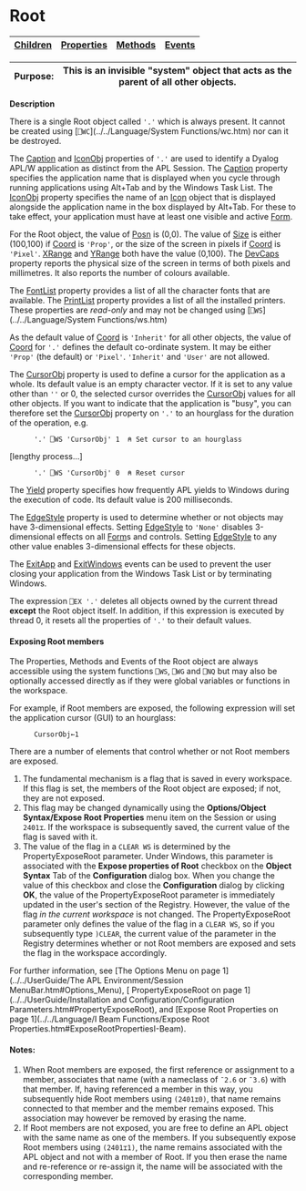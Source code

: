 




<h1 class="heading"><span class="name">Root</span></h1>

| [Children](../ChildLists/Root.htm) | [Properties](../PropLists/Root.htm) | [Methods](../MethodLists/Root.htm) | [Events](../EventLists/Root.htm) |
| --- | --- | --- | ---  |


| Purpose: | This is an invisible "system" object that acts as the parent of all other objects. |
| --- | ---  |


**Description**


There is a single Root object called `'.'` which is always present. It cannot be created using [`⎕WC`](../../Language/System Functions/wc.htm) nor can it be destroyed.



The [Caption](./caption.md) and [IconObj](./iconobj.md) properties of `'.'` are used to identify a Dyalog APL/W application as distinct from the APL Session. The [Caption](./caption.md) property specifies the application name that is displayed when you cycle through running applications using Alt+Tab and by the Windows Task List. The [IconObj](./iconobj.md) property specifies the name of an [Icon](icon.md) object that is displayed alongside the application name in the box displayed by Alt+Tab. For these to take effect, your application must have at least one visible and active [Form](form.md).


For the Root object, the value of [Posn](./posn.md) is (0,0). The value of [Size](./size.md) is either (100,100) if [Coord](./coord.md) is `'Prop'`, or the size of the screen in pixels if [Coord](./coord.md) is `'Pixel'`. [XRange](./xrange.md) and [YRange](./yrange.md) both have the value (0,100). The [DevCaps](./devcaps.md) property reports the physical size of the screen in terms of both pixels and millimetres. It also reports the number of colours available.


The [FontList](./fontlist.md) property provides a list of all the character fonts that are available. The [PrintList](./printlist.md) property provides a list of all the installed printers. These properties are *read-only* and may not be changed using [`⎕WS`](../../Language/System Functions/ws.htm)


As the default value of [Coord](./coord.md) is `'Inherit'` for all other objects, the value of [Coord](./coord.md) for `'.'` defines the default co-ordinate system. It may be either `'Prop'` (the default) or `'Pixel'`. `'Inherit'` and `'User'` are not allowed.


The [CursorObj](./cursorobj.md) property is used to define a cursor for the application as a whole. Its default value is an empty character vector. If it is set to any value other than `''` or 0, the selected cursor overrides the [CursorObj](./cursorobj.md) values for all other objects. If you want to indicate that the application is "busy", you can therefore set the [CursorObj](./cursorobj.md) property on `'.'` to an hourglass for the duration of the operation, e.g.
```apl
      '.' ⎕WS 'CursorObj' 1  ⍝ Set cursor to an hourglass
```


[lengthy process...]
```apl
      '.' ⎕WS 'CursorObj' 0  ⍝ Reset cursor
```


The [Yield](./yield.md) property specifies how frequently APL yields to Windows during the execution of code. Its default value is 200 milliseconds.


The [EdgeStyle](./edgestyle.md) property is used to determine whether or not objects may have 3-dimensional effects. Setting [EdgeStyle](./edgestyle.md) to `'None'` disables 3-dimensional effects on all [Form](form.md)s and controls. Setting [EdgeStyle](./edgestyle.md) to any other value enables 3-dimensional effects for these objects.


The [ExitApp](./exitapp.md) and [ExitWindows](./exitwindows.md) events can be used to prevent the user closing your application from the Windows Task List or by terminating Windows.


The expression `⎕EX '.'` deletes all objects owned by the current thread **except** the Root object itself. In addition, if this expression is executed by thread 0, it resets all the properties of `'.'` to their default values.

#### Exposing Root members


The Properties, Methods and Events of the Root object are always accessible using the system functions `⎕WS`, `⎕WG` and `⎕NQ` but may also be optionally accessed directly as if they were global variables or functions in the workspace.


For example, if Root members are exposed, the following expression will set the application cursor (GUI) to an hourglass:
```apl
      CursorObj←1
```


There are a number of elements that control whether or not Root members are exposed.

1. The fundamental mechanism is a flag that is saved in every workspace. If this flag is set, the members of the Root object are exposed; if not, they are not exposed.
2. This flag may be changed dynamically using the **Options/Object Syntax/Expose Root Properties** menu item on the Session or using `2401⌶`.  If the workspace is subsequently saved, the current value of the flag is saved with it.
3. The value of the flag in a `CLEAR WS` is determined by the PropertyExposeRoot parameter. Under Windows, this parameter is associated with the **Expose properties of Root** checkbox on the **Object Syntax** Tab of the **Configuration** dialog box. When you change the value of this checkbox and close the **Configuration** dialog by clicking **OK**, the value of the PropertyExposeRoot parameter is immediately updated in the user's section of the Registry. However, the value of the flag *in the current workspace* is not changed. The PropertyExposeRoot parameter only defines the value of the flag in a `CLEAR WS`, so if you subsequently type `)CLEAR`, the current value of the parameter in the Registry determines whether or not Root members are exposed and sets the flag in the workspace accordingly.

For further information, see [The Options Menu on page 1](../../UserGuide/The APL Environment/Session MenuBar.htm#Options_Menu), [ PropertyExposeRoot on page 1](../../UserGuide/Installation and Configuration/Configuration Parameters.htm#PropertyExposeRoot), and [Expose Root Properties on page 1](../../Language/I Beam Functions/Expose Root Properties.htm#ExposeRootPropertiesI-Beam).

#### Notes:

1. When Root members are exposed, the first reference or assignment to a member, associates that name (with a nameclass of `¯2.6` or `¯3.6`) with that member. If, having referenced a member in this way, you subsequently hide Root members using `(2401⌶0)`, that name remains connected to that member and the member remains exposed. This association may however be removed by erasing the name.
2. If Root members are not exposed, you are free to define an APL object with the same name as one of the members. If you subsequently expose Root members using `(2401⌶1)`, the name remains associated with the APL object and not with a member of Root. If you then erase the name and re-reference or re-assign it, the name will be associated with the corresponding member.

